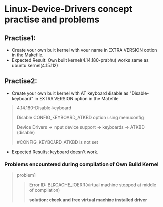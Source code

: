 # Linux-Device-Drivers concept practise and problems

## Practise1:

* Create your own built kernel with your name in EXTRA VERSION option in the Makefile.
* Expected Result: Own built kernel(4.14.180-prabhu) works same as ubuntu kernel(4.15.112)

## Practise2:

* Create your own built kernel with AT keyboard disable as "Disable-keyboard" in EXTRA VERSION option in the Makefile

> 4.14.180-Disable-keyboard
> 
> Disable CONFIG_KEYBOARD_ATKBD option using menuconfig
> 
> Device Drivers -> input device support -> keyboards -> ATKBD (disable)
> 
> #CONFIG_KEYBOARD_ATKBD is not set

* Expected Results: keyboard doesn't work.
### Problems encountered during compilation of Own Build Kernel
> problem1
> 
> >Error ID: BLKCACHE_IOERR(virtual machine stopped at middle of compilation)
> >
> >**solution: check and free virtual machine installed driver**



